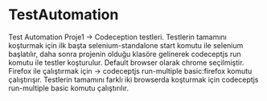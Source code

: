 # TestAutomation
Test Automation
Proje1 -> Codeception testleri. Testlerin tamamını koşturmak için ilk başta selenium-standalone start komutu ile selenium başlatılır, daha sonra 
projenin olduğu klasöre gelinerek codeceptjs run komutu ile testler koşturulur. Default browser olarak chrome seçilmiştir. 
Firefox ile çalıştırmak için -> codeceptjs run-multiple basic:firefox komutu çalıştırışır.
Testlerin tamamını farklı iki browserda koşturmak için codeceptjs run-multiple basic komutu çalıştırılır.
